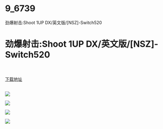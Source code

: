 # 9_6739
劲爆射击:Shoot 1UP DX/英文版/[NSZ]-Switch520
# 劲爆射击:Shoot 1UP DX/英文版/[NSZ]-Switch520
 <br/></br>
[下载地址](https://www.switch520.cc/article/6739 "下载地址")
<br/></br>

<p><span><strong><img src="https://www.switch520.cc/muke_img/upload_art_editor_20201016-1_d8f3f70e043003258d99d74ff9b6f703.jpg"></strong></span></p>
<p><span><strong><img src="https://www.switch520.cc/muke_img/upload_art_editor_20201016-1_5124793b5c980331218a2c2530431daf.jpg"></strong></span></p>
<p><span><strong><img src="https://www.switch520.cc/muke_img/upload_art_editor_20201016-1_656ed30bfa1dafa7d24097d5b8e7f470.jpg"></strong></span></p>
<p><span><strong><img src="https://www.switch520.cc/muke_img/upload_art_editor_20201016-1_7ad6e761a7e6529be35811a23bb86fee.jpg"></strong></span></p>
<p></p>
